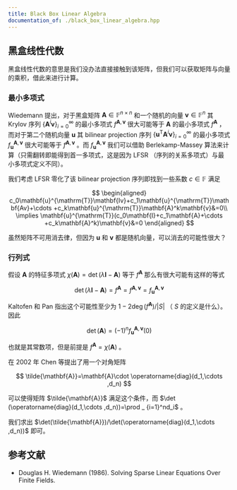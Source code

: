 ```yaml
---
title: Black Box Linear Algebra
documentation_of: ./black_box_linear_algebra.hpp
---
```


## 黑盒线性代数

黑盒线性代数的意思是我们没办法直接接触到该矩阵，但我们可以获取矩阵与向量的乘积，借此来进行计算。

### 最小多项式

Wiedemann 提出，对于黑盒矩阵 $\mathbf{A}\in\mathbb{F}^{n\times n}$ 和一个随机的向量 $\mathbf{v}\in\mathbb{F}^n$ 其 Krylov 序列 $\lbrace \mathbf{A}^i\mathbf{v} \rbrace _ {i=0}^\infty$ 的最小多项式 $f^{\mathbf{A},\mathbf{v}}$ 很大可能等于 $\mathbf{A}$ 的最小多项式 $f^{\mathbf{A}}$ ，而对于第二个随机向量 $\mathbf{u}$ 其 bilinear projection 序列 $\lbrace \mathbf{u}^{\mathrm{T}}\mathbf{A}^i\mathbf{v} \rbrace _ {i=0}^\infty$ 的最小多项式 $f^{\mathbf{A},\mathbf{v}} _ \mathbf{u}$ 很大可能等于 $f^{\mathbf{A},\mathbf{v}}$ 。而 $f^{\mathbf{A},\mathbf{v}} _ \mathbf{u}$ 我们可以借助 Berlekamp-Massey 算法来计算（只需翻转即能得到首一多项式，这是因为 LFSR （序列的关系多项式）与最小多项式定义不同）。

我们考虑 LFSR 零化了该 bilinear projection 序列即找到一些系数 $c\in \mathbb{F}$ 满足

$$
\begin{aligned}
c_0\mathbf{u}^{\mathrm{T}}\mathbf{Iv}+c_1\mathbf{u}^{\mathrm{T}}\mathbf{Av}+\cdots +c_k\mathbf{u}^{\mathrm{T}}\mathbf{A}^k\mathbf{v}&=0\\
\implies \mathbf{u}^{\mathrm{T}}(c_0\mathbf{I}+c_1\mathbf{A}+\cdots +c_k\mathbf{A}^k)\mathbf{v}&=0
\end{aligned}
$$

虽然矩阵不可用消去律，但因为 $\mathbf{u}$ 和 $\mathbf{v}$ 都是随机向量，可以消去的可能性很大？

### 行列式

假设 $\mathbf{A}$ 的特征多项式 $\chi (\mathbf{A})=\det(\lambda \mathbf{I}-\mathbf{A})$ 等于 $f^{\mathbf{A}}$ 那么有很大可能有这样的等式

$$
\det(\lambda \mathbf{I}-\mathbf{A})=f^{\mathbf{A}}=f^{\mathbf{A},\mathbf{v}}=f^{\mathbf{A},\mathbf{v}} _ \mathbf{u}
$$

Kaltofen 和 Pan 指出这个可能性至少为 $1-2\deg(f^{\mathbf{A}})/\lvert S\rvert$ （ $S$ 的定义是什么）。因此

$$
\det(\mathbf{A})=(-1)^nf^{\mathbf{A},\mathbf{v}} _ \mathbf{u}(0)
$$

也就是其常数项，但是前提是 $f^{\mathbf{A}}=\chi(\mathbf{A})$ 。

在 2002 年 Chen 等提出了用一个对角矩阵

$$
\tilde{\mathbf{A}}=\mathbf{A}\cdot \operatorname{diag}(d_1,\cdots ,d_n)
$$

可以使得矩阵 $\tilde{\mathbf{A}}$ 满足这个条件，而 $\det (\operatorname{diag}(d_1,\cdots ,d_n))=\prod _ {i=1}^nd_i$ 。

我们求出 $\det(\tilde{\mathbf{A}})/\det(\operatorname{diag}(d_1,\cdots ,d_n))$ 即可。

## 参考文献

- Douglas H. Wiedemann (1986). Solving Sparse Linear Equations Over Finite Fields.